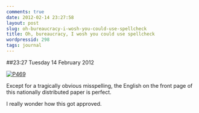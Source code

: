 ```yaml
---
comments: true
date: 2012-02-14 23:27:58
layout: post
slug: oh-bureaucracy-i-wosh-you-could-use-spellcheck
title: Oh, bureaucracy, I wosh you could use spellcheck
wordpressid: 298
tags: journal
---
```


##23:27 Tuesday 14 February 2012

[![P469](http://getfile5.posterous.com/getfile/files.posterous.com/thunderrabbit/ltDrbHCAozlloFqiwlwtBtawpAGrDFeidIvqCJdteChbrHFeapzDCxDfkGvn/p469.jpg.scaled500.jpg)](http://getfile0.posterous.com/getfile/files.posterous.com/thunderrabbit/ltDrbHCAozlloFqiwlwtBtawpAGrDFeidIvqCJdteChbrHFeapzDCxDfkGvn/p469.jpg.scaled1000.jpg)

Except for a tragically obvious misspelling, the English on the front page of this nationally distributed paper is perfect.

I really wonder how this got approved.
